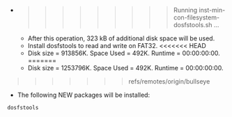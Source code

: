 * >>>>>>>>> Running inst-min-con-filesystem-dosfstools.sh ...
  * After this operation, 323 kB of additional disk space will be used.
  * Install dosfstools to read and write on FAT32.
<<<<<<< HEAD
  * Disk size = 913856K. Space Used = 492K. Runtime = 00:00:00:00.
=======
  * Disk size = 1253796K. Space Used = 492K. Runtime = 00:00:00:00.
>>>>>>> refs/remotes/origin/bullseye
  * The following NEW packages will be installed:
  ```bash
dosfstools
  ```
